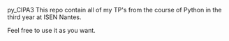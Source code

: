 py_CIPA3
This repo contain all of my TP's from the course of Python in the third year at ISEN Nantes.

Feel free to use it as you want.